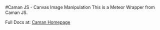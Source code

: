 #Caman JS - Canvas Image Manipulation
This is a Meteor Wrapper from Caman JS.

Full Docs at: [Caman Homepage](http://camanjs.com/)
